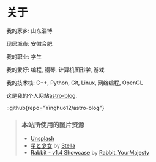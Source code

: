 # 关于

我的家乡: 山东淄博

现居城市: 安徽合肥

我的职业: 学生

我的爱好: 编程, 钢琴, 计算机图形学, 游戏

我的技术栈: C++, Python, Git, Linux, 网络编程, OpenGL

这是我的个人网站[astro-blog](https://github.com/Yinghuo12/astro-blog).


::github{repo="Yinghuo12/astro-blog"}

> ### 本站所使用的图片资源
> - [Unsplash](https://unsplash.com/)
> - [星と少女](https://www.pixiv.net/artworks/108916539) by [Stella](https://www.pixiv.net/users/93273965)
> - [Rabbit - v1.4 Showcase](https://civitai.com/posts/586908) by [Rabbit_YourMajesty](https://civitai.com/user/Rabbit_YourMajesty)